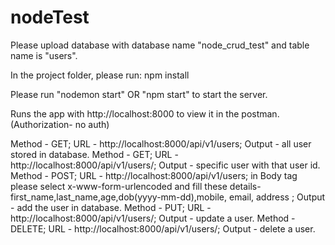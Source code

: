 # nodeTest
Please upload database with database name "node_crud_test" and table name is "users".

In the project folder, please run: npm install

Please run "nodemon start" OR "npm start" to start the server.

Runs the app with http://localhost:8000 to view it in the postman.(Authorization- no auth)

Method - GET; URL - http://localhost:8000/api/v1/users; Output - all user stored in database.
Method - GET; URL - http://localhost:8000/api/v1/users/<userid>; Output - specific user with that user id.
Method - POST; URL - http://localhost:8000/api/v1/users; in Body tag please select x-www-form-urlencoded and fill these details-first_name,last_name,age,dob(yyyy-mm-dd),mobile, email, address ; Output - add the user in database.
Method - PUT; URL - http://localhost:8000/api/v1/users/<userid>; Output - update a user.
Method - DELETE; URL - http://localhost:8000/api/v1/users/<userid>; Output - delete a user.